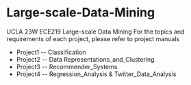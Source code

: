 # Large-scale-Data-Mining
UCLA 23W ECE219 Large-scale Data Mining
For the topics and requirements of each project, please refer to project manuals
* Project1 -- Classification
* Project2 -- Data Representations_and_Clustering
* Project3 -- Recommender_Systems
* Project4 -- Regression_Analysis & Twitter_Data_Analysis
